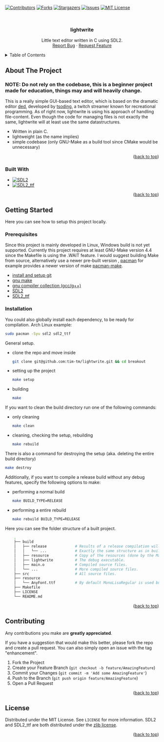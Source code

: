 <a name="readme-top"></a>

[![Contributors][contributors-shield]][contributors-url]
[![Forks][forks-shield]][forks-url]
[![Stargazers][stars-shield]][stars-url]
[![Issues][issues-shield]][issues-url]
[![MIT License][license-shield]][license-url]

<!-- PROJECT LOGO -->
<br />
<div align="center">
  <h3 align="center">lightwrite</h3>

  <p align="center">
    Little text editor written in C using SDL2.
    <br />
    <a href="https://github.com/tim-tm/lightwrite/issues">Report Bug</a>
    ·
    <a href="https://github.com/tim-tm/lightwrite/issues">Request Feature</a>
  </p>
</div>

<!-- TABLE OF CONTENTS -->
<details>
  <summary>Table of Contents</summary>
  <ol>
    <li>
      <a href="#about-the-project">About The Project</a>
      <ul>
        <li><a href="#built-with">Built With</a></li>
      </ul>
    </li>
    <li>
      <a href="#getting-started">Getting Started</a>
      <ul>
        <li><a href="#prerequisites">Prerequisites</a></li>
        <li><a href="#installation">Installation</a></li>
      </ul>
    </li>
    <li><a href="#contributing">Contributing</a></li>
    <li><a href="#license">License</a></li>
  </ol>
</details>

<!-- ABOUT THE PROJECT -->
## About The Project

### NOTE: Do not rely on the codebase, this is a beginner project made for education, things may and will heavily change.

This is a really simple GUI-based text editor, which is based on the dramatic editor [ded](https://github.com/tsoding/ded), developed by [tsoding](https://github.com/tsoding), a twitch streamer known for recreational programming. As of right now, lightwrite is using his approach of handling file-content. Even though the code for managing files is not exactly the same, lightwrite will at least use the same datastructures.

* Written in plain C.
* lightweight (as the name implies)
* simple codebase (only GNU-Make as a build tool since CMake would be unnecessary)

<p align="right">(<a href="#readme-top">back to top</a>)</p>

### Built With

* [![SDL2][SDL]][SDL-url]
* [![SDL2_ttf][SDL_ttf]][SDL_ttf-url]

<p align="right">(<a href="#readme-top">back to top</a>)</p>

<!-- GETTING STARTED -->
## Getting Started

Here you can see how to setup this project locally.

### Prerequisites

Since this project is mainly developed in Linux, Windows build is not yet supported.
Currently this project requires at least GNU-Make version 4.4 since the Makefile is using the .WAIT feature. I would suggest building Make from source, alternatively use a newer pre-built version , [pacman](https://archlinux.org/pacman/) for example provides a newer version of make [pacman-make](https://archlinux.org/packages/core/x86_64/make/).

* [install and setup git](https://git-scm.com/book/en/v2)
* [gnu make](https://www.gnu.org/software/make/#download)
* [gnu compiler collection (gcc/g++)](https://gcc.gnu.org/)
* [SDL2](https://wiki.libsdl.org/SDL2/Installation)
* [SDL2_ttf](https://github.com/libsdl-org/SDL_ttf/releases)

### Installation

You could also globally install each dependency, to be ready for compilation.
Arch Linux example:
```sh
sudo pacman -Syu sdl2 sdl2_ttf
```

General setup.
* clone the repo and move inside
  ```sh
  git clone git@github.com:tim-tm/lightwrite.git && cd breakout
  ```
* setting up the project
  ```sh
  make setup
  ```
* building
  ```sh
  make
  ```

If you want to clean the build directory run one of the following commands:
* only cleaning
  ```sh
  make clean
  ```
* cleaning, checking the setup, rebuilding
  ```sh
  make rebuild
  ```

There is also a command for destroying the setup (aka. deleting the entire build directory)
```sh
make destroy
```

Additionally, if you want to compile a release build without any debug features, specify the following options to make:
* performing a normal build
  ```sh
  make BUILD_TYPE=RELEASE
  ```
* performing a entire rebuild
  ```sh
  make rebuild BUILD_TYPE=RELEASE
  ```

Here you can see the folder structure of a built project.
```sh
    .
    ├── build
    │   ├── release             # Results of a release compilation will be stored here.
    │   │   └── ...             # Exactly the same structure as in build.
    │   ├── resource            # Copy of the resources (done by the Makefile).
    │   ├── lightwrite          # The debug executable.
    │   ├── main.o              # Compiled source files.
    │   └── ...                 # More compiled source files.
    ├── src                     # All source files.
    ├── resource
    │   └── AnyFont.ttf         # By default MonoLisaRegular is used but you could change that to any ttf font. (font selection inside of the editor coming soon)
    ├── Makefile
    ├── LICENSE
    └── README.md
```

<p align="right">(<a href="#readme-top">back to top</a>)</p>

<!-- CONTRIBUTING -->
## Contributing

Any contributions you make are **greatly appreciated**.

If you have a suggestion that would make this better, please fork the repo and create a pull request. You can also simply open an issue with the tag "enhancement".

1. Fork the Project
2. Create your Feature Branch (`git checkout -b feature/AmazingFeature`)
3. Commit your Changes (`git commit -m 'Add some AmazingFeature'`)
4. Push to the Branch (`git push origin feature/AmazingFeature`)
5. Open a Pull Request

<p align="right">(<a href="#readme-top">back to top</a>)</p>

<!-- LICENSE -->
## License

Distributed under the MIT License. See `LICENSE` for more information.
SDL2 and SDL2_ttf are both distributed under the [zlib license](https://www.zlib.net/zlib_license.html).

<p align="right">(<a href="#readme-top">back to top</a>)</p>

<!-- MARKDOWN LINKS & IMAGES -->
<!-- https://www.markdownguide.org/basic-syntax/#reference-style-links -->
[contributors-shield]: https://img.shields.io/github/contributors/tim-tm/lightwrite.svg?style=for-the-badge
[contributors-url]: https://github.com/tim-tm/lightwrite/graphs/contributors
[forks-shield]: https://img.shields.io/github/forks/tim-tm/lightwrite.svg?style=for-the-badge
[forks-url]: https://github.com/tim-tm/lightwrite/network/members
[stars-shield]: https://img.shields.io/github/stars/tim-tm/lightwrite.svg?style=for-the-badge
[stars-url]: https://github.com/tim-tm/lightwrite/stargazers
[issues-shield]: https://img.shields.io/github/issues/tim-tm/lightwrite.svg?style=for-the-badge
[issues-url]: https://github.com/tim-tm/lightwrite/issues
[license-shield]: https://img.shields.io/github/license/tim-tm/lightwrite.svg?style=for-the-badge
[license-url]: https://github.com/tim-tm/lightwrite/blob/main/LICENSE
[SDL]: https://img.shields.io/badge/SDL-35495E?style=for-the-badge&logo=&logoColor=4FC08D
[SDL-url]: https://www.libsdl.org/
[SDL_ttf]: https://img.shields.io/badge/SDL_ttf-35495E?style=for-the-badge&logo=&logoColor=4FC08D
[SDL_ttf-url]: https://wiki.libsdl.org/SDL2_ttf/FrontPage
